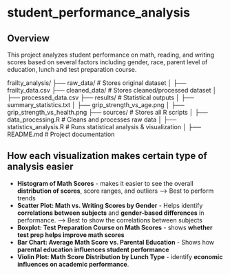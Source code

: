 # student_performance_analysis

## Overview
This project analyzes student performance on math, reading, and writing scores based on several factors including gender, race, parent level of education, lunch and test preparation course. 

frailty_analysis/
├── raw_data/            # Stores original dataset
│   ├── frailty_data.csv
├── cleaned_data/        # Stores cleaned/processed dataset
│   ├── processed_data.csv
├── results/             # Statistical outputs
│   ├── summary_statistics.txt
│   ├── grip_strength_vs_age.png
│   ├── grip_strength_vs_health.png
├── sources/             # Stores all R scripts
│   ├── data_processing.R           # Cleans and processes raw data
│   ├── statistics_analysis.R       # Runs statistical analysis & visualization
│   ├── README.md                   # Project documentation

## How each visualization makes certain type of analysis easier
- **Histogram of Math Scores** - makes it easier to see the overall **distribution of scores**, score ranges, and outliers --> Best to perform trends
- **Scatter Plot: Math vs. Writing Scores by Gender** - Helps identify **correlations between subjects** and **gender-based differences** in performance.
--> Best to show the correlations between subjects
- **Boxplot: Test Preparation Course on Math Scores** - shows **whether test prep helps improve math scores**
- **Bar Chart: Average Math Score vs. Parental Education** - Shows how **parental education influences student performance**
- **Violin Plot: Math Score Distribution by Lunch Type** - identify **economic influences on academic performance**. 

